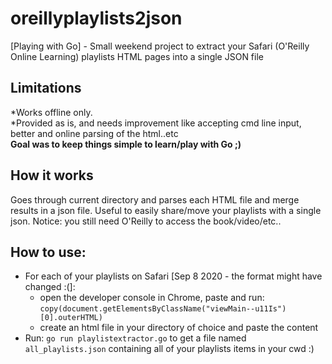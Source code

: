 # oreillyplaylists2json
[Playing with Go] - Small weekend project to extract your Safari (O'Reilly Online Learning) playlists HTML pages into a single JSON file

## Limitations
*Works offline only.\
*Provided as is, and needs improvement like accepting cmd line input, better and online parsing of the html..etc \
**Goal was to keep things simple to learn/play with Go ;)**

## How it works
Goes through current directory and parses each HTML file and merge results in a json file. Useful to easily share/move your playlists with a single json. Notice: you still need O'Reilly to access the book/video/etc..  

## How to use:
- For each of your playlists on Safari [Sep 8 2020 - the format might have changed :(]:
  - open the developer console in Chrome, paste and run:\
    `copy(document.getElementsByClassName("viewMain--u11Is")[0].outerHTML)`
  - create an html file in your directory of choice and paste the content
- Run: `go run playlistextractor.go` to get a file named `all_playlists.json` containing all of your playlists items in your cwd :)

